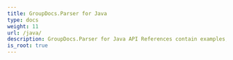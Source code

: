 ```yaml
---
title: GroupDocs.Parser for Java
type: docs
weight: 11
url: /java/
description: GroupDocs.Parser for Java API References contain examples, code snippets, and API documentation. It provides packages, classes, interfaces, and other API details.
is_root: true
---
```

